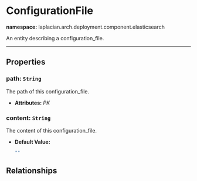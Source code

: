 

# **ConfigurationFile**
**namespace:** laplacian.arch.deployment.component.elasticsearch

An entity describing a configuration_file.



---

## Properties

### path: `String`
The path of this configuration_file.
- **Attributes:** *PK*

### content: `String`
The content of this configuration_file.
- **Default Value:**
  ```kotlin
  ""
  ```

## Relationships
